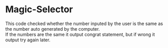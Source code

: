 # Magic-Selector
This code checked whether the number inputed by the user is the same as the number auto generated by the computer.<br>
If the numbers are the same it output congrat statement, but if wrong it output try again later.
